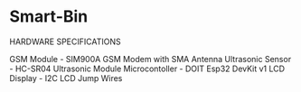 # Smart-Bin

HARDWARE SPECIFICATIONS

GSM Module - SIM900A GSM Modem with SMA Antenna
Ultrasonic Sensor - HC-SR04 Ultrasonic Module
Microcontoller - DOIT Esp32 DevKit v1
LCD Display - I2C LCD
Jump Wires
